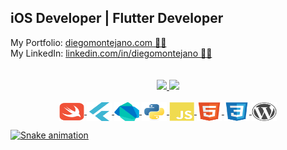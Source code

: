 <h2> iOS Developer | Flutter Developer </h2>

<div align="justify">
  My Portfolio: <a href="https://diegomontejano.com" target="_blank">diegomontejano.com 👨‍💻</a> 
  <br>
  My LinkedIn: <a href="https://linkedin.com/in/diegomontejano" target="_blank">linkedin.com/in/diegomontejano 👨‍💻</a>
  <br><br><br>
</div>

<div align="center">
  <a href="https://github.com/diegomontejano">
  <img height="180em" src="https://github-readme-stats.vercel.app/api?username=diegomontejano&show_icons=true&theme=github_dark&include_all_commits=true&count_private=true&hide_border=true"/>
  <img height="180em" src="https://github-readme-stats.vercel.app/api/top-langs/?username=diegomontejano&layout=compact&langs_count=7&theme=github_dark&hide_border=true"/>
  <br><br>
      <img align="center" alt="Diego-Swift" height="30" width="40" src="https://raw.githubusercontent.com/devicons/devicon/master/icons/swift/swift-original.svg"> 
  <img align="center" alt="Diego-Flutter" height="30" width="40" src="https://raw.githubusercontent.com/devicons/devicon/master/icons/flutter/flutter-plain.svg">
  <img align="center" alt="Diego-Dart" height="30" width="40" src="https://raw.githubusercontent.com/devicons/devicon/master/icons/dart/dart-original.svg"> 
  <img align="center" alt="Diego-Python" height="30" width="40" src="https://raw.githubusercontent.com/devicons/devicon/master/icons/python/python-original.svg">
  <img align="center" alt="Diego-JavaScript" height="30" width="40" src="https://raw.githubusercontent.com/devicons/devicon/master/icons/javascript/javascript-plain.svg">
  <img align="center" alt="Diego-HTML5" height="30" width="40" src="https://raw.githubusercontent.com/devicons/devicon/master/icons/html5/html5-original.svg">
  <img align="center" alt="Diego-CSS3" height="30" width="40" src="https://raw.githubusercontent.com/devicons/devicon/master/icons/css3/css3-original.svg">
  <img align="center" alt="Diego-WordPress" height="30" width="40" src="https://raw.githubusercontent.com/devicons/devicon/master/icons/wordpress/wordpress-plain.svg">
  <br>
</div>

![Snake animation](https://github.com/diegomontejano/diegomontejano/blob/output/github-contribution-grid-snake.svg)
